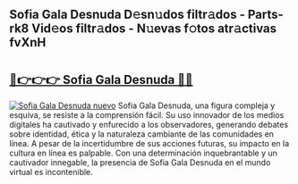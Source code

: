 ## Sofia Gala Desnuda D𝚎sn𝚞dos filtr𝚊dos - Parts-rk8 Vid𝚎os filtr𝚊dos - N𝚞evas f𝚘tos atr𝚊ctivas fvXnH

# <h2><a href="http://mbccaml.tromn.icu/?c=Sofia+Gala+Desnuda">🔗👉👉👉 Sofia Gala Desnuda 🔗🔗</a></h2>

[![Sofia Gala Desnuda nuevo](https://i.imgur.com/pEAQMta.gif)](http://mbccaml.tromn.icu/?c=Sofia+Gala+Desnuda)
Sofia Gala Desnuda, una figura compleja y esquiva, se resiste a la comprensión fácil. Su uso innovador de los medios digitales ha cautivado y enfurecido a los observadores, generando debates sobre identidad, ética y la naturaleza cambiante de las comunidades en línea. A pesar de la incertidumbre de sus acciones futuras, su impacto en la cultura en línea es palpable. Con una determinación inquebrantable y un cautivador innegable, la presencia de Sofia Gala Desnuda en el mundo virtual es incontenible.
